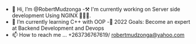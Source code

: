 - 👋 Hi, I’m @RobertMudzonga
-⚒ I'm currently working on Server side development Using NGINX 🧑🏿‍💻.
- 🌱 I’m currently learning  C++ with OOP
-🥅 2022 Goals: Become an expert at Backend Development and Devops
- 📫 How to reach me ... +263736767619/ robertmudzonga@yahoo.com

<!---
RobertMudzonga/RobertMudzonga is a ✨ special ✨ repository because its `README.md` (this file) appears on your GitHub profile.
You can click the Preview link to take a look at your changes.
--->
